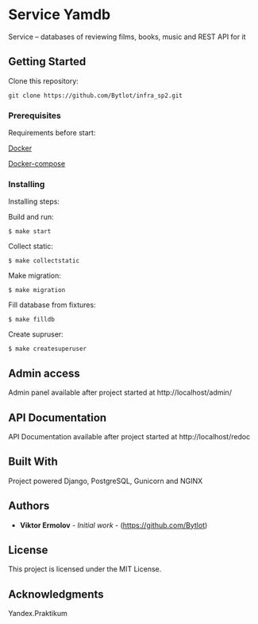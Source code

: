 # Service Yamdb

Service – databases of reviewing films, books, music and REST API for it 

## Getting Started

Clone this repository: 
```
git clone https://github.com/Bytlot/infra_sp2.git
```

### Prerequisites

Requirements before start:

[Docker](https://docs.docker.com/get-docker/)

[Docker-compose](https://docs.docker.com/compose/install/)


### Installing

Installing steps:

Build and run:
```
$ make start
```
Collect static:
```
$ make collectstatic
```
Make migration:
```
$ make migration
```
Fill database from fixtures:
``` 
$ make filldb
```
Create supruser:
```
$ make createsuperuser
```

## Admin access

Admin panel available after project started at http://localhost/admin/


## API Documentation

API Documentation available after project started at http://localhost/redoc

## Built With

Project powered Django, PostgreSQL, Gunicorn and NGINX


## Authors

* **Viktor Ermolov** - *Initial work* - (https://github.com/Bytlot)

## License

This project is licensed under the MIT License.

## Acknowledgments

Yandex.Praktikum

